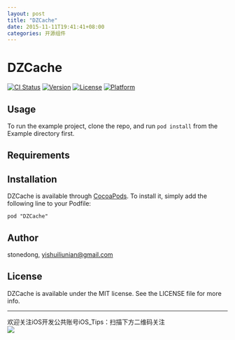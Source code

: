 ```yaml
---
layout: post
title: "DZCache"
date: 2015-11-11T19:41:41+08:00
categories: 开源组件
---
```




# DZCache

[![CI Status](http://img.shields.io/travis/stonedong/DZCache.svg?style=flat)](https://travis-ci.org/stonedong/DZCache)
[![Version](https://img.shields.io/cocoapods/v/DZCache.svg?style=flat)](http://cocoadocs.org/docsets/DZCache)
[![License](https://img.shields.io/cocoapods/l/DZCache.svg?style=flat)](http://cocoadocs.org/docsets/DZCache)
[![Platform](https://img.shields.io/cocoapods/p/DZCache.svg?style=flat)](http://cocoadocs.org/docsets/DZCache)

## Usage

To run the example project, clone the repo, and run `pod install` from the Example directory first.

## Requirements

## Installation

DZCache is available through [CocoaPods](http://cocoapods.org). To install
it, simply add the following line to your Podfile:

    pod "DZCache"

## Author

stonedong, yishuiliunian@gmail.com

## License

DZCache is available under the MIT license. See the LICENSE file for more info.




-----
欢迎关注iOS开发公共账号iOS_Tips：扫描下方二维码关注  
![](http://ww4.sinaimg.cn/large/7df22103jw1exx11uhhkoj20by0by3zc.jpg)
